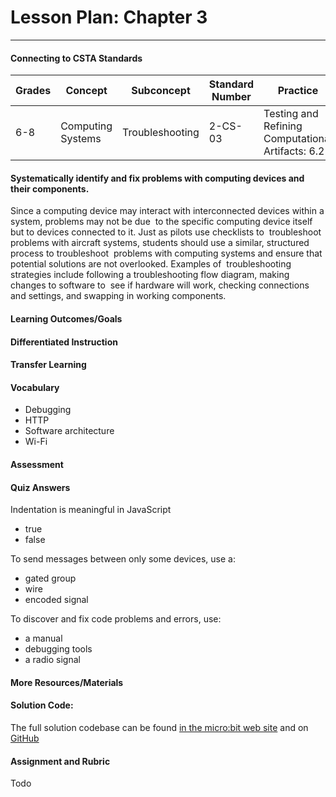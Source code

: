 # Lesson Plan: Chapter 3
---
#### Connecting to CSTA Standards

Grades | Concept | Subconcept | Standard Number | Practice
---|---|---|---|---
6-8 | Computing Systems | Troubleshooting| 2-CS-03 | Testing and Refining Computational Artifacts: 6.2 |

#### Systematically identify and fix problems with computing devices and their components.

Since a computing device may interact with interconnected devices within a system, problems may not be due  to the specific computing device itself but to devices connected to it. Just as pilots use checklists to  troubleshoot problems with aircraft systems, students should use a similar, structured process to troubleshoot  problems with computing systems and ensure that potential solutions are not overlooked. Examples of  troubleshooting strategies include following a troubleshooting flow diagram, making changes to software to  see if hardware will work, checking connections and settings, and swapping in working components.

#### Learning Outcomes/Goals
#### Differentiated Instruction
#### Transfer Learning
#### Vocabulary

* Debugging 
* HTTP 
* Software architecture 
* Wi-Fi 

#### Assessment
#### Quiz Answers

Indentation is meaningful in JavaScript
- true
- <span class="highlight">false</span>

To send messages between only some devices, use a:
- <span class="highlight">gated group</span>
- wire
- encoded signal

To discover and fix code problems and errors, use:
- a manual
- <span class="highlight">debugging tools</span>
- a radio signal

#### More Resources/Materials

#### Solution Code: 

The full solution codebase can be found [in the micro:bit web site](https://makecode.microbit.org/_dLvEq2DwMAFM) and on [GitHub](https://github.com/CS4Kids/CS4Kids-Firefly-Refuge-Messenger)

#### Assignment and Rubric

Todo